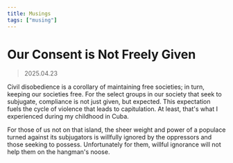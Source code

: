 ```yaml
---
title: Musings
tags: ["musing"]
---
```


# Our Consent is Not Freely Given

> 2025.04.23

Civil disobedience is a corollary of maintaining free societies; in turn, keeping our societies free.
For the select groups in our society that seek to subjugate, compliance is not just given, but expected.
This expectation fuels the cycle of violence that leads to capitulation. At least, that's what I experienced
during my childhood in Cuba.

For those of us not on that island, the sheer weight and power of a populace turned against its subjugators
is willfully ignored by the oppressors and those seeking to possess. Unfortunately for them, willful ignorance
will not help them on the hangman's noose.

